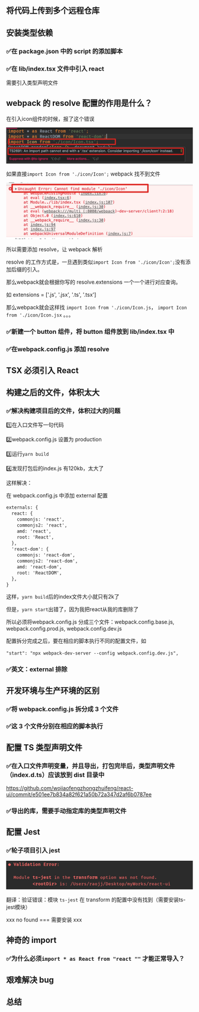 ## 将代码上传到多个远程仓库

## 安装类型依赖
 
### ✅在 package.json 中的 script 的添加脚本 

### ✅在 lib/index.tsx 文件中引入 react

   需要引入类型声明文件

## webpack 的 resolve 配置的作用是什么？

在引入icon组件的时候，报了这个错误

![](https://raw.githubusercontent.com/wojiaofengzhongzhuifeng/image-host/master/img/20190804101553.png)

如果直接`import Icon from './icon/Icon';` webpack 找不到文件

![](https://raw.githubusercontent.com/wojiaofengzhongzhuifeng/image-host/master/img/20190804101929.png)

所以需要添加 resolve，让 webpack 解析

resolve 的工作方式是，一旦遇到类似`import Icon from './icon/Icon';`没有添加后缀的引入。

那么webpack就会根据你写的 resolve.extensions 一个一个进行对应查询。

如 extensions = ['.js', '.jsx', '.ts', '.tsx']

那么webpack就会这样找 `import Icon from './icon/Icon.js`， `import Icon from './icon/Icon.jsx` 。。。

### ✅新建一个 button 组件，将 button 组件放到 lib/index.tsx 中

### ✅在webpack.config.js 添加 resolve  

## TSX 必须引入 React

## 构建之后的文件，体积太大

### ✅解决构建项目后的文件，体积过大的问题

1️⃣在入口文件写一句代码

2️⃣webpack.config.js 设置为 production

3️⃣运行`yarn build`

4️⃣发现打包后的index.js 有120kb，太大了

这样解决：

在 webpack.config.js 中添加 external 配置

  ```
  externals: {
    react: {
      commonjs: 'react',
      commonjs2: 'react',
      amd: 'react',
      root: 'React',
    },
    'react-dom': {
      commonjs: 'react-dom',
      commonjs2: 'react-dom',
      amd: 'react-dom',
      root: 'ReactDOM',
    },
  }
  ```

这样，`yarn build`后的index文件大小就只有2k了

但是，`yarn start`出错了，因为我把react从我的库删除了

所以必须将webpack.config.js 分成三个文件：webpack.config.base.js, webpack.config.prod.js, webpack.config.dev.js

配置拆分完成之后，要在相应的脚本执行不同的配置文件，如

`"start": "npx webpack-dev-server --config webpack.config.dev.js",`

### ✅英文：external 排除

## 开发环境与生产环境的区别

### ✅将 webpack.config.js 拆分成 3 个文件

### ✅这 3 个文件分别在相应的脚本执行

## 配置 TS 类型声明文件

### ✅在入口文件声明变量，并且导出，打包完毕后，类型声明文件（index.d.ts）应该放到 dist 目录中

https://github.com/wojiaofengzhongzhuifeng/react-ui/commit/e501ee7b834a82f621a50b72a347d2af6b0787ee

### ✅导出的库，需要手动指定库的类型声明文件

## 配置 Jest

### ✅轮子项目引入 jest

![](https://raw.githubusercontent.com/wojiaofengzhongzhuifeng/image-host/master/img/20190804133011.png)

翻译：验证错误：模块 `ts-jest` 在 transform 的配置中没有找到（需要安装ts-jest模块）
    
xxx no found === 需要安装 xxx

## 神奇的 import

### ✅为什么必须`import * as React from "react ""` 才能正常导入？

## 艰难解决 bug

## 总结
